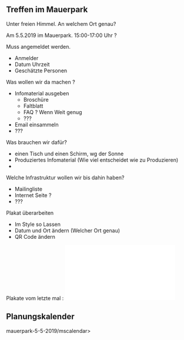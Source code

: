 Treffen im Mauerpark
--------------------

Unter freien Himmel. An welchem Ort genau?

Am 5.5.2019 im Mauerpark. 15:00-17:00 Uhr ?

Muss angemeldet werden.

-   Anmelder
-   Datum Uhrzeit
-   Geschätzte Personen

Was wollen wir da machen ?

-   Infomaterial ausgeben
    -   Broschüre
    -   Faltblatt
    -   FAQ ? Wenn Weit genug
    -   ???
-   Email einsammeln
-   ???

Was brauchen wir dafür?

-   einen Tisch und einen Schirm, wg der Sonne
-   Produziertes Infomaterial (Wie viel entscheidet wie zu Produzieren)
-   

Welche Infrastruktur wollen wir bis dahin haben?

-   Mailingliste
-   Internet Seite ?
-   ???

Plakat überarbeiten

-   Im Style so Lassen
-   Datum und Ort ändern (Welcher Ort genau)
-   QR Code ändern

Plakate vom letzte mal :
![mini\|center](Plakat-Neuköln.pdf "fig:mini|center")

Planungskalender
----------------

<mscalendar>mauerpark-5-5-2019/mscalendar&gt;
